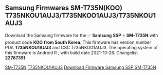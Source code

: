 <h2>Samsung Firmwares SM-T735N(KOO) T735NKOU1AUJ3/T735NKOO1AUJ3/T735NKOU1AUJ3</h2>
Download the Samsung firmware for the ✅ <strong>Samsung SSP </strong> ⭐ <strong>SM-T735N</strong> with product code <strong>KOO</strong> <strong> from South Korea</strong>. This firmware has version number PDA <strong>T735NKOU1AUJ3</strong> and CSC T735NKOO1AUJ3. The operating system of this firmware is Android R , with build date 2021-10-28. Changelist <strong>22787351</strong>.


[SM-T735N](https://samfirm.shop/samsung/model/SM-T735N)
[T735NKOU1AUJ3](https://samfirm.shop/samsung/pda/T735NKOU1AUJ3)
[Download Firmware Samsung SSP SM-T735N](https://samfirm.shop/samsung/firmware/471402)
